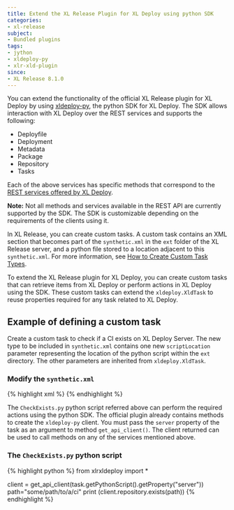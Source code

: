 ```yaml
---
title: Extend the XL Release Plugin for XL Deploy using python SDK
categories:
- xl-release
subject:
- Bundled plugins
tags:
- jython
- xldeploy-py
- xlr-xld-plugin
since:
- XL Release 8.1.0
---
```


You can extend the functionality of the official XL Release plugin for XL Deploy by using [xldeploy-py](https://pypi.org/project/xldeploy-py/), the python SDK for XL Deploy.
The SDK allows interaction with XL Deploy over the REST services and supports the following:

* Deployfile
* Deployment
* Metadata
* Package
* Repository
* Tasks

Each of the above services has specific methods that correspond to the [REST services offered by XL Deploy](/xl-deploy/8.0.x/rest-api/index.html).

**Note:** Not all methods and services available in the REST API are currently supported by the SDK. The SDK is customizable depending on the requirements of the clients using it.

In XL Release, you can create custom tasks. A custom task contains an XML section that becomes part of the `synthetic.xml` in the `ext` folder of the XL Release server, and a python file stored to a location adjacent to this `synthetic.xml`.
For more information, see [How to Create Custom Task Types](/xl-release/how-to/create-custom-task-types.html).

To extend the XL Release plugin for XL Deploy, you can create custom tasks that can retrieve items from XL Deploy or perform actions in XL Deploy using the SDK. These custom tasks can extend the `xldeploy.XldTask` to reuse properties required for any task related to XL Deploy.

## Example of defining a custom task

Create a custom task to check if a CI exists on XL Deploy Server. The new type to be included in `synthetic.xml` contains one new `scriptLocation` parameter representing the location of the python script within the `ext` directory.
The other parameters are inherited from `xldeploy.XldTask`.

### Modify the `synthetic.xml`

{% highlight xml %}
<type type="xld.CheckCIExist" extends="xldeploy.XldTask" label="XL-Deploy: Check CI exists" description="Custom Task to check if a CI exists">
    <property name="scriptLocation" default="CheckExists.py" hidden="true"/>
    <property name="ci_path" category="input" label="CI Path" required="true"/>
</type>
{% endhighlight %}

The `CheckExists.py` python script referred above can perform the required actions using the python SDK. The official plugin already contains methods to create the `xldeploy-py` client.
You must pass the `server` property of the task as an argument to method `get_api_client()`. The client returned can be used to call methods on any of the services mentioned above.

### The `CheckExists.py` python script

{% highlight python %}
from xlrxldeploy import *

client = get_api_client(task.getPythonScript().getProperty("server"))
path="some/path/to/a/ci"
print (client.repository.exists(path))
{% endhighlight %}
